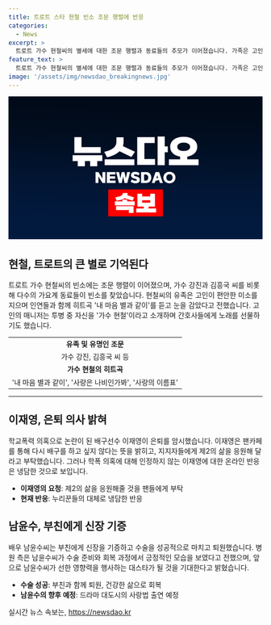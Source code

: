 ```yaml
---
title: 트로트 스타 현철 빈소 조문 행렬에 반응
categories:
  - News
excerpt: >
  트로트 가수 현철씨의 별세에 대한 조문 행렬과 동료들의 추모가 이어졌습니다. 가족은 고인의 편안한 마지막 순간을 공개했고, 유인촌 문화체육관광부 장관과 여러 가수들이 화환을 보냈습니다. 또한, 국가대표 출신 배구선수 이재영은 은퇴를 암시하며 팬들에게 응원을 부탁했습니다. 높은 인기를 얻고 있는 배우 남윤수씨는 부친에게 신장을 기증하고, 퇴원한 뒤 대스타로 거듭나기를 응원받았습니다.
feature_text: >
  트로트 가수 현철씨의 별세에 대한 조문 행렬과 동료들의 추모가 이어졌습니다. 가족은 고인의 편안한 마지막 순간을 공개했고, 유인촌 문화체육관광부 장관과 여러 가수들이 화환을 보냈습니다. 또한, 국가대표 출신 배구선수 이재영은 은퇴를 암시하며 팬들에게 응원을 부탁했습니다. 높은 인기를 얻고 있는 배우 남윤수씨는 부친에게 신장을 기증하고, 퇴원한 뒤 대스타로 거듭나기를 응원받았습니다.
image: '/assets/img/newsdao_breakingnews.jpg'
---
```


<p><img src="/assets/img/newsdao_breakingnews.jpg" alt="ontimetimes 속보" /></p>

<h2 data-ke-size="size26">현철, 트로트의 큰 별로 기억된다</h2>

<p data-ke-size="size16">트로트 가수 현철씨의 빈소에는 조문 행렬이 이어졌으며, 가수 강진과 김흥국 씨를 비롯해 다수의 가요계 동료들이 빈소를 찾았습니다. 현철씨의 유족은 고인이 편안한 미소를 지으며 인연들과 함께 히트곡 '내 마음 별과 같이'를 듣고 눈을 감았다고 전했습니다. 고인의 매니저는 투병 중 자신을 '가수 현철'이라고 소개하며 간호사들에게 노래를 선물하기도 했습니다.</p>

<table>
  <tr>
    <td style="text-align: center; height: 17px;"><b>유족 및 유명인 조문</b></td>
  </tr>
  <tr>
    <td style="text-align: center; height: 17px;">가수 강진, 김흥국 씨 등</td>
  </tr>
  <tr>
    <td style="text-align: center; height: 17px;"><b>가수 현철의 히트곡</b></td>
  </tr>
  <tr>
    <td style="text-align: center; height: 17px;">'내 마음 별과 같이', '사랑은 나비인가봐', '사랑의 이름표'</td>
  </tr>
</table>

<hr>

<h2 data-ke-size="size26">이재영, 은퇴 의사 밝혀</h2>

<p data-ke-size="size16">학교폭력 의혹으로 논란이 된 배구선수 이재영이 은퇴를 암시했습니다. 이재영은 팬카페를 통해 다시 배구를 하고 싶지 않다는 뜻을 밝히고, 지지자들에게 제2의 삶을 응원해 달라고 부탁했습니다. 그러나 학폭 의혹에 대해 인정하지 않는 이재영에 대한 온라인 반응은 냉담한 것으로 보입니다.</p>

<ul>
  <li><b>이재영의 요청</b>: 제2의 삶을 응원해줄 것을 팬들에게 부탁</li>
  <li><b>현재 반응</b>: 누리꾼들의 대체로 냉담한 반응</li>
</ul>

<p data-ke-size="size16"></p>

<h2 data-ke-size="size26">남윤수, 부친에게 신장 기증</h2>

<p data-ke-size="size16">배우 남윤수씨는 부친에게 신장을 기증하고 수술을 성공적으로 마치고 퇴원했습니다. 병원 측은 남윤수씨가 수술 준비와 회복 과정에서 긍정적인 모습을 보였다고 전했으며, 앞으로 남윤수씨가 선한 영향력을 행사하는 대스타가 될 것을 기대한다고 밝혔습니다.</p>

<ul>
  <li><b>수술 성공</b>: 부친과 함께 퇴원, 건강한 삶으로 회복</li>
  <li><b>남윤수의 향후 예정</b>: 드라마 대도시의 사랑법 출연 예정</li>
</ul>

<p data-ke-size="size16"></p>
실시간 뉴스 속보는, <a href="https://newsdao.kr" rel="dofollow">https://newsdao.kr</a>


